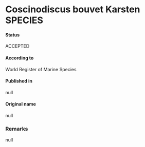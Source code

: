 Coscinodiscus bouvet Karsten SPECIES
=======

#### Status
ACCEPTED

#### According to
World Register of Marine Species

#### Published in
null

#### Original name
null

### Remarks
null